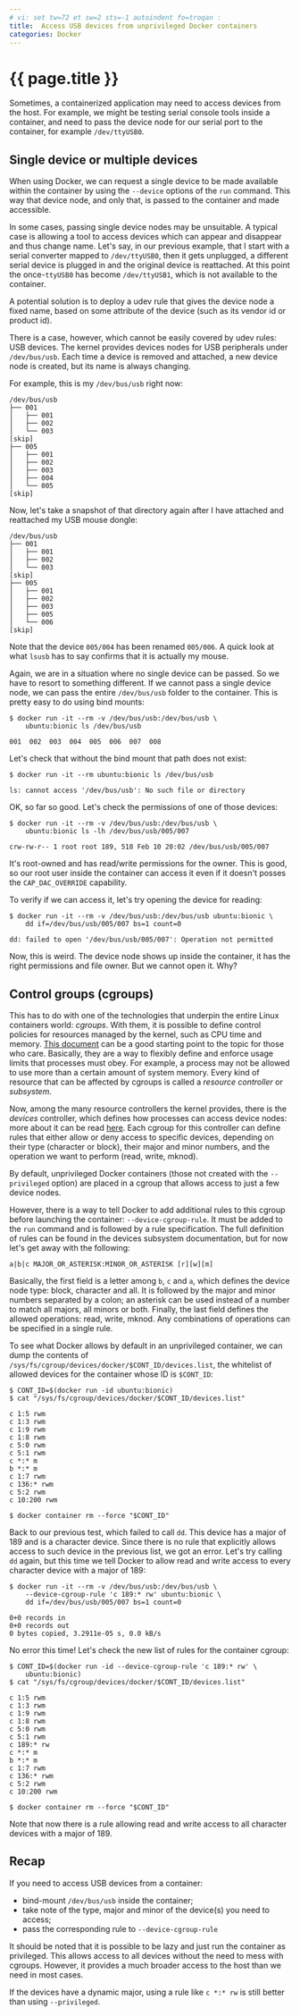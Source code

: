 ```yaml
---
# vi: set tw=72 et sw=2 sts=-1 autoindent fo=troqan :
title:  Access USB devices from unprivileged Docker containers
categories: Docker
---
```

# {{ page.title }}

Sometimes, a containerized application may need to access devices from
the host. For example, we might be testing serial console tools inside a
container, and need to pass the device node for our serial port to the
container, for example `/dev/ttyUSB0`.

## Single device or multiple devices

When using Docker, we can request a single device to be made available
within the container by using the `--device` options of the `run`
command. This way that device node, and only that, is passed to the
container and made accessible.

In some cases, passing single device nodes may be unsuitable. A typical
case is allowing a tool to access devices which can appear and disappear
and thus change name. Let's say, in our previous example, that I start
with a serial converter mapped to `/dev/ttyUSB0`, then it gets
unplugged, a different serial device is plugged in and the original
device is reattached. At this point the once-`ttyUSB0` has become
`/dev/ttyUSB1`, which is not available to the container.

A potential solution is to deploy a udev rule that gives the device node
a fixed name, based on some attribute of the device (such as its vendor
id or product id).

There is a case, however, which cannot be easily covered by udev rules:
USB devices. The kernel provides devices nodes for USB peripherals under
`/dev/bus/usb`. Each time a device is removed and attached, a new device
node is created, but its name is always changing.

For example, this is my `/dev/bus/usb` right now:

    /dev/bus/usb
    ├── 001
    │   ├── 001
    │   ├── 002
    │   └── 003
    [skip]
    ├── 005
    │   ├── 001
    │   ├── 002
    │   ├── 003
    │   ├── 004
    │   └── 005
    [skip]

Now, let's take a snapshot of that directory again after I have attached
and reattached my USB mouse dongle:

    /dev/bus/usb
    ├── 001
    │   ├── 001
    │   ├── 002
    │   └── 003
    [skip]
    ├── 005
    │   ├── 001
    │   ├── 002
    │   ├── 003
    │   ├── 005
    │   └── 006
    [skip]

Note that the device `005/004` has been renamed `005/006`. A quick look
at what `lsusb` has to say confirms that it is actually my mouse.

Again, we are in a situation where no single device can be passed. So we
have to resort to something different. If we cannot pass a single device
node, we can pass the entire `/dev/bus/usb` folder to the container.
This is pretty easy to do using bind mounts:

    $ docker run -it --rm -v /dev/bus/usb:/dev/bus/usb \
        ubuntu:bionic ls /dev/bus/usb

    001  002  003  004  005  006  007  008

Let's check that without the bind mount that path does not exist:

    $ docker run -it --rm ubuntu:bionic ls /dev/bus/usb

    ls: cannot access '/dev/bus/usb': No such file or directory

OK, so far so good. Let's check the permissions of one of those devices:

    $ docker run -it --rm -v /dev/bus/usb:/dev/bus/usb \
        ubuntu:bionic ls -lh /dev/bus/usb/005/007

    crw-rw-r-- 1 root root 189, 518 Feb 10 20:02 /dev/bus/usb/005/007

It's root-owned and has read/write permissions for the owner. This is
good, so our root user inside the container can access it even if it
doesn't posses the `CAP_DAC_OVERRIDE` capability.

To verify if we can access it, let's try opening the device for reading:

    $ docker run -it --rm -v /dev/bus/usb:/dev/bus/usb ubuntu:bionic \
        dd if=/dev/bus/usb/005/007 bs=1 count=0

    dd: failed to open '/dev/bus/usb/005/007': Operation not permitted

Now, this is weird. The device node shows up inside the container, it
has the right permissions and file owner. But we cannot open it. Why?

## Control groups (cgroups)

This has to do with one of the technologies that underpin the entire
Linux containers world: _cgroups_. With them, it is possible to define
control policies for resources managed by the kernel, such as CPU time
and memory. [This document][cgroups] can be a good starting point to the
topic for those who care. Basically, they are a way to flexibly define
and enforce usage limits that processes must obey. For example, a
process may not be allowed to use more than a certain amount of system
memory. Every kind of resource that can be affected by cgroups is called
a _resource controller_ or _subsystem_.

Now, among the many resource controllers the kernel provides, there is
the _devices_ controller, which defines how processes can access device
nodes: more about it can be read [here][cgroup-devices]. Each cgroup for
this controller can define rules that either allow or deny access to
specific devices, depending on their type (character or block), their
major and minor numbers, and the operation we want to perform (read,
write, mknod).

By default, unprivileged Docker containers (those not created with the
`--privileged` option) are placed in a cgroup that allows access to just
a few device nodes.

However, there is a way to tell Docker to add additional rules to this
cgroup before launching the container: `--device-cgroup-rule`.
It must be added to the `run` command and is followed by a rule
specification. The full definition of rules can be found in the devices
subsystem documentation, but for now let's get away with the following:

    a|b|c MAJOR_OR_ASTERISK:MINOR_OR_ASTERISK [r][w][m]

Basically, the first field is a letter among `b`, `c` and `a`,  which
defines the device node type: block, character and all. It is followed
by the major and minor numbers separated by a colon; an asterisk can be
used instead of a number to match all majors, all minors or both.
Finally, the last field defines the allowed operations: read, write,
mknod. Any combinations of operations can be specified in a single rule.

To see what Docker allows by default in an unprivileged container, we can
dump the contents of
`/sys/fs/cgroup/devices/docker/$CONT_ID/devices.list`, the whitelist of
allowed devices for the container whose ID is `$CONT_ID`:

    $ CONT_ID=$(docker run -id ubuntu:bionic)
    $ cat "/sys/fs/cgroup/devices/docker/$CONT_ID/devices.list"

    c 1:5 rwm
    c 1:3 rwm
    c 1:9 rwm
    c 1:8 rwm
    c 5:0 rwm
    c 5:1 rwm
    c *:* m
    b *:* m
    c 1:7 rwm
    c 136:* rwm
    c 5:2 rwm
    c 10:200 rwm

    $ docker container rm --force "$CONT_ID"

Back to our previous test, which failed to call `dd`. This device has a
major of 189 and is a character device. Since there is no rule that
explicitly allows access to such device in the previous list, we got an
error. Let's try calling `dd` again, but this time we tell Docker to
allow read and write access to every character device with a major of
189:

    $ docker run -it --rm -v /dev/bus/usb:/dev/bus/usb \
        --device-cgroup-rule 'c 189:* rw' ubuntu:bionic \
        dd if=/dev/bus/usb/005/007 bs=1 count=0

    0+0 records in
    0+0 records out
    0 bytes copied, 3.2911e-05 s, 0.0 kB/s

No error this time! Let's check the new list of rules for the container
cgroup:

    $ CONT_ID=$(docker run -id --device-cgroup-rule 'c 189:* rw' \
        ubuntu:bionic)
    $ cat "/sys/fs/cgroup/devices/docker/$CONT_ID/devices.list"

    c 1:5 rwm
    c 1:3 rwm
    c 1:9 rwm
    c 1:8 rwm
    c 5:0 rwm
    c 5:1 rwm
    c 189:* rw
    c *:* m
    b *:* m
    c 1:7 rwm
    c 136:* rwm
    c 5:2 rwm
    c 10:200 rwm

    $ docker container rm --force "$CONT_ID"

Note that now there is a rule allowing read and write access to all character
devices with a major of 189.

## Recap

If you need to access USB devices from a container:

* bind-mount `/dev/bus/usb` inside the container;
* take note of the type, major and minor of the device(s) you need to
  access;
* pass the corresponding rule to `--device-cgroup-rule`

It should be noted that it is possible to be lazy and just run the
container as privileged. This allows access to all devices without the
need to mess with cgroups. However, it provides a much broader access to
the host than we need in most cases.

If the devices have a dynamic major, using a rule like `c *:* rw` is
still better than using `--privileged`.

[cgroups]: https://www.kernel.org/doc/html/latest/admin-guide/cgroup-v1/cgroups.html
[cgroup-devices]: https://www.kernel.org/doc/html/latest/admin-guide/cgroup-v1/devices.html
